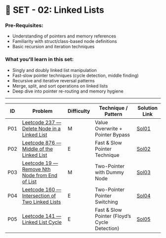 # 🔗 SET - 02: Linked Lists

### Pre-Requisites:

- Understanding of pointers and memory references
- Familiarity with struct/class-based node definitions
- Basic recursion and iteration techniques

### What you'll learn in this set:

- Singly and doubly linked list manipulation
- Fast-slow pointer techniques (cycle detection, middle finding)
- Recursive and iterative reversal patterns
- Merge, split, and sort operations on linked lists
- Deep dive into pointer re-routing and memory hygiene

---

| ID  | Problem                                                                                                            | Difficulty | Technique / Pattern                           | Solution Link          |
| --- | ------------------------------------------------------------------------------------------------------------------ | ---------- | --------------------------------------------- | ---------------------- |
| P01 | [Leetcode 237 — Delete Node in a Linked List](https://leetcode.com/problems/delete-node-in-a-linked-list/)         | M          | Value Overwrite + Pointer Bypass              | [Sol01](Sols/Sol01.md) |
| P02 | [Leetcode 876 — Middle of the Linked List](https://leetcode.com/problems/middle-of-the-linked-list/)               | E          | Fast & Slow Pointer Technique                 | [Sol02](Sols/Sol02.md) |
| P03 | [Leetcode 19 — Remove Nth Node from End of List](https://leetcode.com/problems/remove-nth-node-from-end-of-list/)  | M          | Two-Pointer with Dummy Node                   | [Sol03](Sols/Sol03.md) |
| P04 | [Leetcode 160 — Intersection of Two Linked Lists](https://leetcode.com/problems/intersection-of-two-linked-lists/) | E          | Two-Pointer Pointer Switching                 | [Sol04](Sols/Sol04.md) |
| P05 | [Leetcode 141 — Linked List Cycle](https://leetcode.com/problems/linked-list-cycle/)                               | E          | Fast & Slow Pointer (Floyd’s Cycle Detection) | [Sol05](Sols/Sol05.md) |
